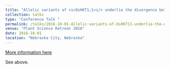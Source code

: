 ```yaml
---
title: "Allelic variants of <i>OsHKT1;1<i/> underlie the divergence between Indica and Japonica subspecies of rice for root sodium content "
collection: talks
type: "Conference Talk "
permalink: /talks/2016-10-01-Allelic-variants-of-OsHKT11-underlie-the-divergence-between-Indica-and-Japonica-subspecies-of-rice-for-root-sodium-content
venue: "Plant Science Retreat 2016"
date: 2016-10-01
location: "Nebraska City, Nebraska"
---
```


[More information here](http://example2.com)

See above.
